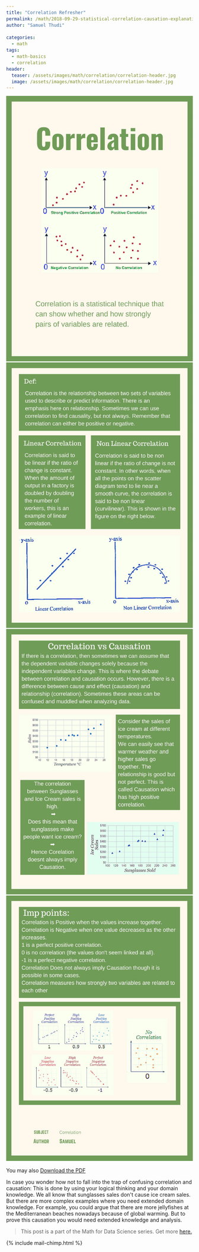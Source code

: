```yaml
---
title: "Correlation Refresher"
permalink: /math/2018-09-29-statistical-correlation-causation-explanation/
author: "Samuel Thudi"

categories:
  - math
tags:
  - math-basics
  - correlation
header:
  teaser: /assets/images/math/correlation/correlation-header.jpg
  image: /assets/images/math/correlation/correlation-header.jpg
---
```


<img src="/assets/images/math/correlation/correlation-1.jpg" alt="correlation"/>
<img src="/assets/images/math/correlation/correlation-2.jpg" alt="correlation"/>
<img src="/assets/images/math/correlation/correlation-3.jpg" alt="correlation"/>
<img src="/assets/images/math/correlation/correlation-4.jpg" alt="correlation"/>

You may also <a href="/assets/pdf/math/statistical-correlation-explanation.pdf" target="_blank">Download the PDF</a>

In case you wonder how not to fall into the trap of confusing correlation and causation: 
This is done by using your logical thinking and your domain knowledge. 
We all know that sunglasses sales don't cause ice cream sales.
But there are more complex examples where you need extended domain knowledge. 
For example, you could argue that there are more jellyfishes at the Mediterranean beaches nowadays because of global warming. 
But to prove this causation you would need extended knowledge and analysis.

> This post is a part of the Math for Data Science series. Get more <a href="/math">here.</a>

{% include mail-chimp.html %}
